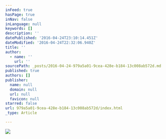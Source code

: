 ```yaml
---
inFeed: true
hasPage: true
inNav: false
inLanguage: null
keywords: []
description: ''
datePublished: '2016-04-24T23:10:14.451Z'
dateModified: '2016-04-24T22:32:06.940Z'
title: ''
author:
  - name: ''
    url: ''
sourcePath: _posts/2016-04-24-979a5a01-9cea-428e-b184-13c008ab572d.md
published: true
authors: []
publisher:
  name: null
  domain: null
  url: null
  favicon: null
starred: false
url: 979a5a01-9cea-428e-b184-13c008ab572d/index.html
_type: Article

---
```

![](https://the-grid-user-content.s3-us-west-2.amazonaws.com/d488ac16-0aa1-4277-88f3-94a3ff345628.jpg)